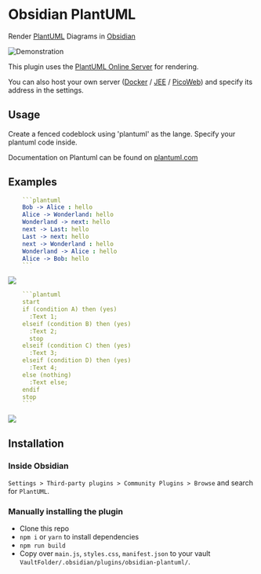 # Obsidian PlantUML

Render [PlantUML](https://plantuml.com) Diagrams in [Obsidian](https://obsidian.md)

![Demonstration](https://i.imgur.com/LYwFWPp.gif)

This plugin uses the [PlantUML Online Server](https://plantuml.com/server) for rendering.

You can also host your own server
([Docker](https://hub.docker.com/r/plantuml/plantuml-server) /
[JEE](https://plantuml.com/de/server) /
[PicoWeb](https://plantuml.com/de/picoweb)) and specify its address in the settings.

## Usage
Create a fenced codeblock using 'plantuml' as the lange.
Specify your plantuml code inside.

Documentation on Plantuml can be found on [plantuml.com](https://plantuml.com/)


## Examples

```yaml
    ```plantuml
    Bob -> Alice : hello
    Alice -> Wonderland: hello
    Wonderland -> next: hello
    next -> Last: hello
    Last -> next: hello
    next -> Wonderland : hello
    Wonderland -> Alice : hello
    Alice -> Bob: hello
    ```
```
![](http://www.plantuml.com/plantuml/png/SyfFEhH0r-xG0iUSpEJKGmki3Yt8ICt9oUS2yo5IuVbvAQb5EObvAN1PX114ILvgHGbSKW48G08GAP_4ObGfa011NSWMe2X1IA2x6w46oUr0_y6a0000)

```yaml
    ```plantuml
    start
    if (condition A) then (yes)
      :Text 1;
    elseif (condition B) then (yes)
      :Text 2;
      stop
    elseif (condition C) then (yes)
      :Text 3;
    elseif (condition D) then (yes)
      :Text 4;
    else (nothing)
      :Text else;
    endif
    stop
    ```
```

![](http://www.plantuml.com/plantuml/png/Aov9B2hXoanJq4ZEpql9BCdCprDmr5GeoKZDKz2eJ2tMv59Gi0f9hIXHCBJcIiqfJaLLweHLgP4ra5bSab-0HOSpLXt6s0ntmQhK1A9KGIClloGZCoyT8GCI1ae2jQTnWMm70000)

## Installation

### Inside Obsidian

`Settings > Third-party plugins > Community Plugins > Browse` and search for `PlantUML`.

### Manually installing the plugin

- Clone this repo
- `npm i` or `yarn` to install dependencies
- `npm run build`  
- Copy over `main.js`, `styles.css`, `manifest.json` to your vault `VaultFolder/.obsidian/plugins/obsidian-plantuml/`.
